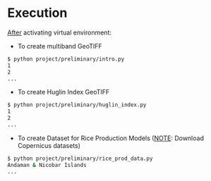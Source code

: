 # Execution

<u>After</u> activating virtual environment:

* To create multiband GeoTIFF

```bash
$ python project/preliminary/intro.py
1
2
...
```

* To create Huglin Index GeoTIFF

```bash
$ python project/preliminary/huglin_index.py
1
2
...
```

* To create Dataset for Rice Production Models ([NOTE](./installation): Download Copernicus datasets)

```bash
$ python project/preliminary/rice_prod_data.py
Andaman & Nicobar Islands
...
```

